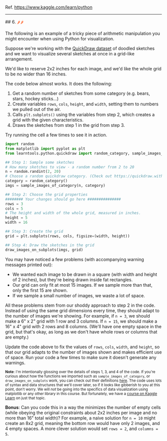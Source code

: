 Ref. https://www.kaggle.com/learn/python

<hr/>
## 6. <span title="Spicy" style="color: coral">🌶️🌶️</span>

The following is an example of a tricky piece of arithmetic manipulation you might encounter when using Python for visualization.

Suppose we're working with the [QuickDraw dataset](https://www.kaggle.com/google/tinyquickdraw) of doodled sketches and we want to visualize several sketches at once in a grid-like arrangement.

We'd like to reserve 2x2 inches for each image, and we'd like the whole grid to be no wider than 16 inches.

The code below almost works. It does the following:

1. Get a random number of sketches from some category (e.g. bears, stars, hockey sticks...)
2. Create variables `rows`, `cols`, `height`, and `width`, setting them to numbers we pulled out of the air.
3. Calls `plt.subplots()` using the variables from step 2, which creates a grid with the given characteristics.
4. Draws the sketches from step 1 in the grid from step 3.

Try running the cell a few times to see it in action.

```python
import random
from matplotlib import pyplot as plt
from learntools.python.quickdraw import random_category, sample_images_of_category, draw_images_on_subplots

## Step 1: Sample some sketches
# How many sketches to view - a random number from 2 to 20
n = random.randint(2, 20)
# Choose a random quickdraw category. (Check out https://quickdraw.withgoogle.com/data for an overview of categories)
category = random_category()
imgs = sample_images_of_category(n, category)

## Step 2: Choose the grid properties
######## Your changes should go here ###############
rows = 3
cols = 5
# The height and width of the whole grid, measured in inches.
height = 5
width = 16

## Step 3: Create the grid
grid = plt.subplots(rows, cols, figsize=(width, height))

## Step 4: Draw the sketches in the grid
draw_images_on_subplots(imgs, grid)
```

You may have noticed a few problems (with accompanying warning messages printed out):

- We wanted each image to be drawn in a square (with width and height of 2 inches), but they're being drawn inside fat rectangles.
- Our grid can only fit at most 15 images. If we sample more than that, only the first 15 are shown.
- If we sample a small number of images, we waste a lot of space.

All these problems stem from our shoddy approach to step 2 in the code. Instead of using the same grid dimensions every time, they should adapt to the number of images we're showing. For example, if `n = 3`,  we should make a 6" x 2" grid with 1 row and 3 columns. If `n = 15`, we should make a 16" x 4" grid with 2 rows and 8 columns. (We'll have one empty space in the grid, but that's okay, as long as we don't have whole rows or columns that are empty.)

Update the code above to fix the values of `rows`, `cols`, `width`, and `height`, so that our grid adapts to the number of images shown and makes efficient use of space. Run your code a few times to make sure it doesn't generate any warnings.

<small>**Note**: I'm intentionally glossing over the details of steps 1, 3, and 4 of the code. If you're curious about how the functions we imported such as `sample_images_of_category`, or `draw_images_on_subplots` work, you can check out their definitions [here](https://github.com/Kaggle/learntools/blob/master/learntools/python/quickdraw.py). The code uses lots of syntax and data structures that we'll cover later, so if it looks like gibberish to you at this point, don't worry. We will *not* be going into the specifics of data visualization using matplotlib or any other library in this course. But fortunately, we have a [course on Kaggle Learn](https://www.kaggle.com/learn/data-visualisation) on just that topic.</small>

**Bonus**: Can you code this in a way the minimizes the number of empty cells (while obeying the original constraints about 2x2 inches per image and no more than 16" total width)? For example, a naive solution for `n = 10` might create an 8x2 grid, meaning the bottom row would have only 2 images, and 4 empty spaces. A more clever solution would set `rows = 2`, and `columns = 5`.